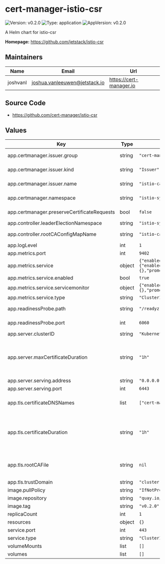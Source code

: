 # cert-manager-istio-csr

![Version: v0.2.0](https://img.shields.io/badge/Version-v0.2.0-informational?style=flat-square) ![Type: application](https://img.shields.io/badge/Type-application-informational?style=flat-square) ![AppVersion: v0.2.0](https://img.shields.io/badge/AppVersion-v0.2.0-informational?style=flat-square)

A Helm chart for istio-csr

**Homepage:** <https://github.com/jetstack/istio-csr>

## Maintainers

| Name | Email | Url |
| ---- | ------ | --- |
| joshvanl | joshua.vanleeuwen@jetstack.io | https://cert-manager.io |

## Source Code

* <https://github.com/cert-manager/istio-csr>

## Values

| Key | Type | Default | Description |
|-----|------|---------|-------------|
| app.certmanager.issuer.group | string | `"cert-manager.io"` | Issuer group name set on created CertificateRequests for both istio-csr's serving certificate and incoming gRPC CSRs. |
| app.certmanager.issuer.kind | string | `"Issuer"` | Issuer kind set on created CertificateRequests for both istio-csr's serving certificate and incoming gRPC CSRs. |
| app.certmanager.issuer.name | string | `"istio-ca"` | Issuer name set on created CertificateRequests for both istio-csr's serving certificate and incoming gRPC CSRs. |
| app.certmanager.namespace | string | `"istio-system"` | Namespace to create CertificateRequests for both istio-csr's serving certificate and incoming gRPC CSRs. |
| app.certmanager.preserveCertificateRequests | bool | `false` | Don't delete created CertificateRequests once they have been signed. |
| app.controller.leaderElectionNamespace | string | `"istio-system"` |  |
| app.controller.rootCAConfigMapName | string | `"istio-ca-root-cert"` | Name of ConfigMap that should contain the root CA in all namespaces. |
| app.logLevel | int | `1` | Verbosity of istio-csr logging. |
| app.metrics.port | int | `9402` | Port for exposing Prometheus metrics on 0.0.0.0 on path '/metrics'. |
| app.metrics.service | object | `{"enabled":true,"servicemonitor":{"enabled":false,"interval":"10s","labels":{},"prometheusInstance":"default","scrapeTimeout":"5s"},"type":"ClusterIP"}` | Service to expose metrics endpoint. |
| app.metrics.service.enabled | bool | `true` | Create a Service resource to expose metrics endpoint. |
| app.metrics.service.servicemonitor | object | `{"enabled":false,"interval":"10s","labels":{},"prometheusInstance":"default","scrapeTimeout":"5s"}` | ServiceMonitor resource for this Service. |
| app.metrics.service.type | string | `"ClusterIP"` | Service type to expose metrics. |
| app.readinessProbe.path | string | `"/readyz"` | Path to expose istio-csr HTTP readiness probe on default network interface. |
| app.readinessProbe.port | int | `6060` | Container port to expose istio-csr HTTP readiness probe on default network interface. |
| app.server.clusterID | string | `"Kubernetes"` | The istio cluster ID to verify incoming CSRs. |
| app.server.maxCertificateDuration | string | `"1h"` | Maximum validity duration that can be requested for a certificate. istio-csr will request a duration of the smaller of this value, and that of the incoming gRPC CSR. Based on NIST 800-204A recommendations (SM-DR13). https://nvlpubs.nist.gov/nistpubs/SpecialPublications/NIST.SP.800-204A.pdf |
| app.server.serving.address | string | `"0.0.0.0"` | Container address to serve istio-csr gRPC service. |
| app.server.serving.port | int | `6443` | Container port to serve istio-csr gRPC service. |
| app.tls.certificateDNSNames | list | `["cert-manager-istio-csr.cert-manager.svc"]` | The DNS names to request for the server's serving certificate which is presented to istio-agents. istio-agents must route to istio-csr using one of these DNS names. |
| app.tls.certificateDuration | string | `"1h"` | Requested duration of gRPC serving certificate and mounted istiod certificate. Will be automatically renewed. Based on NIST 800-204A recommendations (SM-DR13). https://nvlpubs.nist.gov/nistpubs/SpecialPublications/NIST.SP.800-204A.pdf cert-manager does not allow a duration on Certificates less than 1 hour. |
| app.tls.rootCAFile | string | `nil` | An optional file location to a PEM encoded root CA that the root CA ConfigMap in all namespaces will be populated with. If empty, the CA returned from cert-manager for the serving certificate will be used. |
| app.tls.trustDomain | string | `"cluster.local"` | The Istio cluster's trust domain. |
| image.pullPolicy | string | `"IfNotPresent"` | Kubernetes imagePullPolicy on Deployment. |
| image.repository | string | `"quay.io/jetstack/cert-manager-istio-csr"` | Target image repository. |
| image.tag | string | `"v0.2.0"` | Target image version tag. |
| replicaCount | int | `1` | Number of replicas of istio-csr to run. |
| resources | object | `{}` |  |
| service.port | int | `443` | Service port to expose istio-csr gRPC service. |
| service.type | string | `"ClusterIP"` | Service type to expose istio-csr gRPC service. |
| volumeMounts | list | `[]` | Optional extra volume mounts. Useful for mounting custom root CAs |
| volumes | list | `[]` | Optional extra volumes. Useful for mounting custom root CAs |

